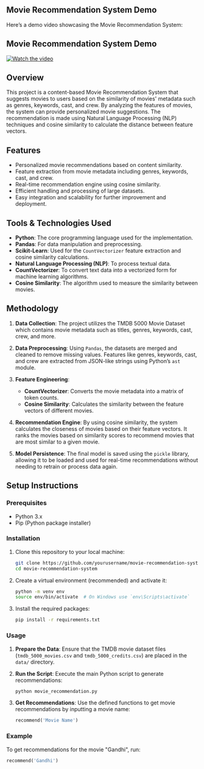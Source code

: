 ## Movie Recommendation System Demo

Here’s a demo video showcasing the Movie Recommendation System:

## Movie Recommendation System Demo

[![Watch the video](https://i.sstatic.net/Vp2cE.png)](https://drive.google.com/file/d/1DwccGL1kxRLQs1BNo2vJXSOKCoIUThf5/view?usp=sharing)






## Overview

This project is a content-based Movie Recommendation System that suggests movies to users based on the similarity of movies' metadata such as genres, keywords, cast, and crew. By analyzing the features of movies, the system can provide personalized movie suggestions. The recommendation is made using Natural Language Processing (NLP) techniques and cosine similarity to calculate the distance between feature vectors.

## Features

- Personalized movie recommendations based on content similarity.
- Feature extraction from movie metadata including genres, keywords, cast, and crew.
- Real-time recommendation engine using cosine similarity.
- Efficient handling and processing of large datasets.
- Easy integration and scalability for further improvement and deployment.

## Tools & Technologies Used

- **Python**: The core programming language used for the implementation.
- **Pandas**: For data manipulation and preprocessing.
- **Scikit-Learn**: Used for the `CountVectorizer` feature extraction and cosine similarity calculations.
- **Natural Language Processing (NLP)**: To process textual data.
- **CountVectorizer**: To convert text data into a vectorized form for machine learning algorithms.
- **Cosine Similarity**: The algorithm used to measure the similarity between movies.

## Methodology

1. **Data Collection**: The project utilizes the TMDB 5000 Movie Dataset which contains movie metadata such as titles, genres, keywords, cast, crew, and more.

2. **Data Preprocessing**: Using `Pandas`, the datasets are merged and cleaned to remove missing values. Features like genres, keywords, cast, and crew are extracted from JSON-like strings using Python’s `ast` module.

3. **Feature Engineering**: 
   - **CountVectorizer**: Converts the movie metadata into a matrix of token counts.
   - **Cosine Similarity**: Calculates the similarity between the feature vectors of different movies.

4. **Recommendation Engine**: By using cosine similarity, the system calculates the closeness of movies based on their feature vectors. It ranks the movies based on similarity scores to recommend movies that are most similar to a given movie.

5. **Model Persistence**: The final model is saved using the `pickle` library, allowing it to be loaded and used for real-time recommendations without needing to retrain or process data again.

## Setup Instructions

### Prerequisites

- Python 3.x
- Pip (Python package installer)

### Installation

1. Clone this repository to your local machine:
    ```bash
    git clone https://github.com/yourusername/movie-recommendation-system.git
    cd movie-recommendation-system
    ```

2. Create a virtual environment (recommended) and activate it:
    ```bash
    python -m venv env
    source env/bin/activate  # On Windows use `env\Scripts\activate`
    ```

3. Install the required packages:
    ```bash
    pip install -r requirements.txt
    ```

### Usage

1. **Prepare the Data**: Ensure that the TMDB movie dataset files (`tmdb_5000_movies.csv` and `tmdb_5000_credits.csv`) are placed in the `data/` directory.
   
2. **Run the Script**: Execute the main Python script to generate recommendations:
    ```bash
    python movie_recommendation.py
    ```

3. **Get Recommendations**: Use the defined functions to get movie recommendations by inputting a movie name:
    ```python
    recommend('Movie Name')
    ```

### Example

To get recommendations for the movie "Gandhi", run:

```python
recommend('Gandhi')
